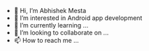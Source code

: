- 👋 Hi, I’m Abhishek Mesta
- 👀 I’m interested in Android app development
- 🌱 I’m currently learning ...
- 💞️ I’m looking to collaborate on ...
- 📫 How to reach me ...

<!---
mestaabhishek/mestaabhishek is a ✨ special ✨ repository because its `README.md` (this file) appears on your GitHub profile.
You can click the Preview link to take a look at your changes.
--->
